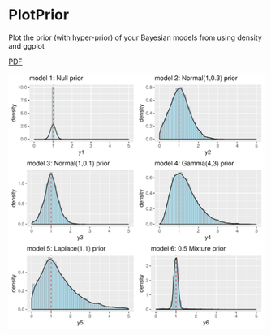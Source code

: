 # PlotPrior
Plot the prior (with hyper-prior) of your Bayesian models from using density and ggplot

<object data="priordist.PDF" type="application/x-pdf" title="SamplePdf" width="500" height="720">
    <a href="priordist.PDF">PDF</a> 
</object>

<img src="priordist.jpeg"
     alt="Markdown Monster icon"
     style="float: left; margin-right: 10px;" />
